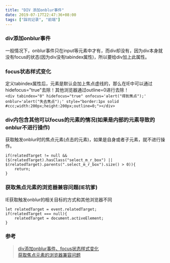 ```yaml
---
title: "DIV 添加onblur事件"
date: 2019-07-17T22:47:36+08:00
tags: ["踩坑记录", "前端"]
---
```


### div添加onblur事件
一般情况下，onblur事件只在input等元素中才有，而div却没有，因为div本身就没有focus的状态(因为div没有tabindex属性)，所以要给div加上此属性。

### focus状态样式变化
定义tabindex属性后，元素是默认会加上焦点虚线的，那么在IE中可以通过hidefocus="true"去除！其他浏览器通过outline=0进行去除！  
`<div tabindex="0" hidefocus="true" onfocus='alert("得到焦点");' onblur='alert("失去焦点");' style="border:1px solid  #ccc;width:200px;height:200px;outline=0;"></div>`

### div内包含其他可以focus的元素的情况(如果是内部的元素导致的onblur不进行操作)
获取触发onblur时的焦点元素(点击的元素)，如果是自身或者子元素，就不进行操作。
```
if(relatedTarget != null && ($(relatedTarget).hasClass("select_m_r_box") || $(relatedTarget).parents(".select_m_r_box").size() > 0)){
    return;
}
```

### 获取焦点元素的浏览器兼容问题(IE坑爹)
IE获取触发onblur的相关目标的方式和其他浏览器不同
```
let relatedTarget = event.relatedTarget;
if(relatedTarget === null){ 
    relatedTarget = document.activeElement;
}
```

### 参考
> [div添加onblur事件、focus状态样式变化](https://www.cnblogs.com/klbc/p/5303134.html)  
> [获取焦点元素的浏览器兼容问题](https://stackoverflow.com/questions/41298948/how-to-use-relatedtarget-or-equivalent-in-ie)
